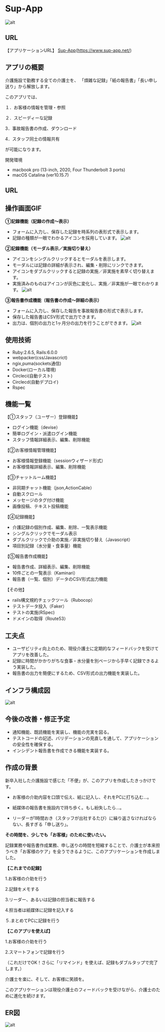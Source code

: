 # Sup-App
![alt](app/assets/images/sup-top.jpg)

## URL
【アプリケーションURL】
[Sup-App](https://www.sup-app.net/)(https://www.sup-app.net/)


## アプリの概要

介護施設で勤務する全ての介護士を、
「煩雑な記録」「紙の報告書」「長い申し送り」から解放します。

このアプリでは、

１．お客様の情報を管理・参照

２．スピーディーな記録

3．事故報告書の作成、ダウンロード

4．スタッフ同士の情報共有

が可能になります。

開発環境
* macbook pro (13-inch, 2020, Four Thunderbolt 3 ports)
* macOS Catalina (ver10.15.7)

## URL

## 操作画面GIF
**①記録機能（記録の作成〜表示）**
* フォームに入力し、保存した記録を時系列の表形式で表示します。
* 記録の種類が一眼でわかるアイコンを採用しています。
![alt](app/assets/images/record.gif)


**②記録機能（モーダル表示／実施切り替え）**
* アイコンをシングルクリックするとモーダルを表示します。
* モーダルには記録の詳細が表示され、編集・削除にリンクできます。
* アイコンをダブルクリックすると記録の実施／非実施を素早く切り替えます。
* 実施済みのものはアイコンが灰色に変化し、実施／非実施が一眼でわかります。
![alt](app/assets/images/carryout.gif)


**③報告書作成機能（報告書の作成〜詳細の表示）**
* フォームに入力し、保存した報告を事故報告書の形式で表示します。
* 保存した報告書はCSV形式で出力できます。
* 出力は、個別の出力と1ヶ月分の出力を行うことができます。
![alt](app/assets/images/report.gif)


## 使用技術
* Ruby:2.6.5, Rails:6.0.0
* webpacker(css/Javascrict)
* ngix,puma(sockets通信)
* Docker(ローカル環境)
* Circleci(自動テスト)
* Circlecd(自動デプロイ)
* Rspec

## 機能一覧
【①スタッフ（ユーザー）登録機能】
* ログイン機能（devise）
* 簡単ログイン・派遣ログイン機能
* スタッフ情報詳細表示、編集、削除機能

【②お客様情報管理機能】
* お客様情報登録機能（sessionウィザード形式）
* お客様情報詳細表示、編集、削除機能

【③チャットルーム機能】
* 非同期チャット機能（json,ActionCable）
* 自動スクロール
* メッセージのタグ付け機能
* 画像投稿、テキスト投稿機能

【④記録機能】
* 介護記録の個別作成、編集、削除、一覧表示機能
* シングルクリックでモーダル表示
* ダブルクリックで介助の実施／非実施切り替え（Javascript）
* 項目別記録（水分量・食事量）機能

【⑤報告書作成機能】
* 報告書作成、詳細表示、編集、削除機能
* 10件ごとの一覧表示（Kaminari）
* 報告書（一覧、個別）データのCSV形式出力機能

【その他】
* rails構文規約チェックツール（Rubocop）
* テストデータ投入（Faker）
* テストの実施(RSpec)
* ドメインの取得（Route53）

## 工夫点
* ユーザビリティ向上のため、現役介護士に定期的なフィードバックを受けてアプリを改善した。
* 記録に時間がかかりがちな食事・水分量を別ページから手早く記録できるよう実装した。
* 報告書の出力を簡便にするため、CSV形式の出力機能を実装した。

## インフラ構成図
![alt](app/assets/images/sup_app.ER-infrastructure.png)

## 今後の改善・修正予定
* 通知機能、既読機能を実装し、機能の充実を図る。
* テストコードの記述、バリデーションの見直しを通して、アプリケーションの安全性を確保する。
* インシデント報告書を作成できる機能を実装する。

## 作成の背景
新卒入社した介護施設で感じた「不便」が、このアプリを作成したきっかけです。

* お客様の介助内容を口頭で伝え、紙に記入し、それをPCに打ち込む…。

* 紙媒体の報告書を施設内で持ち歩く。もし紛失したら…。

* リーダーが1時間おき（スタッフが出社するたび）に繰り返さなければならない、長すぎる「申し送り」。

**その時間を、少しでも「お客様」のために使いたい。**

記録業務や報告書作成業務、申し送りの時間を短縮することで、介護士が本来担うべき「お客様のケア」を全うできるように、このアプリケーションを作成しました。

**【これまでの記録】**

1.お客様の介助を行う

2.記録をメモする

3.リーダー、あるいは記録の担当者に報告する

4.担当者は紙媒体に記録を記入する

５.まとめてPCに記録を行う

**【このアプリを使えば】**

1.お客様の介助を行う

2.スマートフォンで記録を行う

（これだけでOK！さらに「リマインド」を使えば、記録もダブルタップで完了します。）

介護士を楽に、そして、お客様に笑顔を。

このアプリケーションは現役介護士のフィードバックを受けながら、介護士のために進化を続けます。

## ER図
![alt](app/assets/images/sup_app.ER-ER.png)

